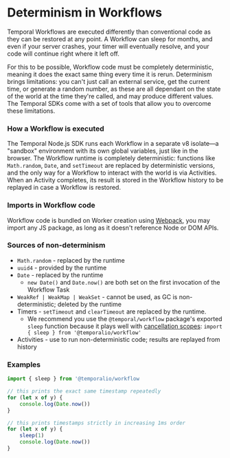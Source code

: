 # Determinism in Workflows

Temporal Workflows are executed differently than conventional code as they can be restored at any point.
A Workflow can sleep for months, and even if your server crashes, your timer will eventually resolve, and your code will continue right where it left off.

For this to be possible, Workflow code must be completely deterministic, meaning it does the exact same thing every time it is rerun.
Determinism brings limitations: you can't just call an external service, get the current time, or generate a random number, as these are all dependant on the state of the world at the time they're called, and may produce different values.
The Temporal SDKs come with a set of tools that allow you to overcome these limitations.

### How a Workflow is executed

The Temporal Node.js SDK runs each Workflow in a separate v8 isolate—a "sandbox" environment with its own global variables, just like in the browser.
The Workflow runtime is completely deterministic: functions like `Math.random`, `Date`, and `setTimeout` are replaced by deterministic versions, and the only way for a Workflow to interact with the world is via Activities.
When an Activity completes, its result is stored in the Workflow history to be replayed in case a Workflow is restored.

### Imports in Workflow code

Workflow code is bundled on Worker creation using [Webpack](https://webpack.js.org), you may import any JS package, as long as it doesn't reference Node or DOM APIs.

### Sources of non-determinism

- `Math.random` - replaced by the runtime
- `uuid4` - provided by the runtime
- `Date` - replaced by the runtime
  - `new Date()` and `Date.now()` are both set on the first invocation of the Workflow Task
- `WeakRef | WeakMap | WeakSet` - cannot be used, as GC is non-deterministic; deleted by the runtime
- Timers - `setTimeout` and `clearTimeout` are replaced by the runtime.
  - We recommend you use the `@temporal/workflow` package's exported `sleep` function because it plays well with [cancellation scopes](/docs/node/cancellation-scopes): `import { sleep } from '@temporalio/workflow'`
- Activities - use to run non-deterministic code; results are replayed from history

### Examples

```js
import { sleep } from '@temporalio/workflow

// this prints the exact same timestamp repeatedly
for (let x of y) {
    console.log(Date.now())
}

// this prints timestamps strictly in increasing 1ms order
for (let x of y) {
    sleep(1)
    console.log(Date.now())
}
```
